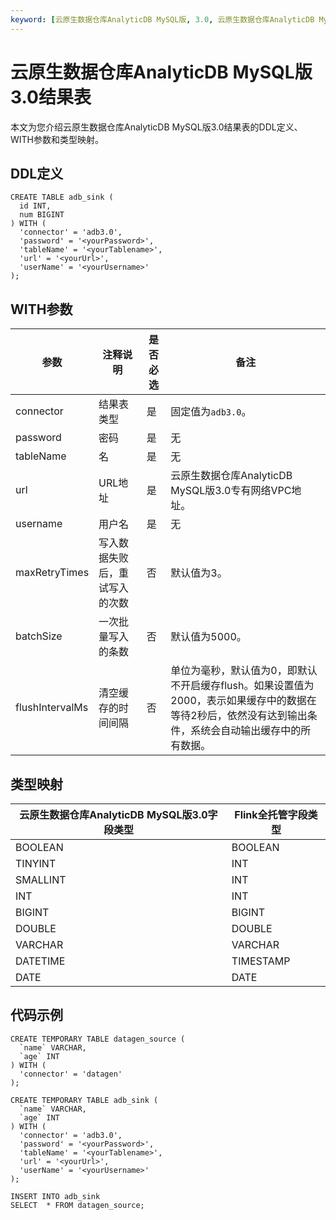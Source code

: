 ```yaml
---
keyword: [云原生数据仓库AnalyticDB MySQL版, 3.0, 云原生数据仓库AnalyticDB MySQL版3.0, 结果表]
---
```


# 云原生数据仓库AnalyticDB MySQL版3.0结果表

本文为您介绍云原生数据仓库AnalyticDB MySQL版3.0结果表的DDL定义、WITH参数和类型映射。

## DDL定义

```
CREATE TABLE adb_sink (
  id INT,
  num BIGINT
) WITH (
  'connector' = 'adb3.0',
  'password' = '<yourPassword>',
  'tableName' = '<yourTablename>',
  'url' = '<yourUrl>',
  'userName' = '<yourUsername>'
);
```

## WITH参数

|参数|注释说明|是否必选|备注|
|--|----|----|--|
|connector|结果表类型|是|固定值为`adb3.0`。|
|password|密码|是|无|
|tableName|名|是|无|
|url|URL地址|是|云原生数据仓库AnalyticDB MySQL版3.0专有网络VPC地址。|
|username|用户名|是|无|
|maxRetryTimes|写入数据失败后，重试写入的次数|否|默认值为3。|
|batchSize|一次批量写入的条数|否|默认值为5000。|
|flushIntervalMs|清空缓存的时间间隔|否|单位为毫秒，默认值为0，即默认不开启缓存flush。如果设置值为 2000，表示如果缓存中的数据在等待2秒后，依然没有达到输出条件，系统会自动输出缓存中的所有数据。|

## 类型映射

|云原生数据仓库AnalyticDB MySQL版3.0字段类型|Flink全托管字段类型|
|-------------------------------|------------|
|BOOLEAN|BOOLEAN|
|TINYINT|INT|
|SMALLINT|INT|
|INT|INT|
|BIGINT|BIGINT|
|DOUBLE|DOUBLE|
|VARCHAR|VARCHAR|
|DATETIME|TIMESTAMP|
|DATE|DATE|

## 代码示例

```
CREATE TEMPORARY TABLE datagen_source (
  `name` VARCHAR,
  `age` INT
) WITH (
  'connector' = 'datagen'
);

CREATE TEMPORARY TABLE adb_sink (
  `name` VARCHAR,
  `age` INT
) WITH (
  'connector' = 'adb3.0',
  'password' = '<yourPassword>',
  'tableName' = '<yourTablename>',
  'url' = '<yourUrl>',
  'userName' = '<yourUsername>'
);

INSERT INTO adb_sink
SELECT  * FROM datagen_source;
```

